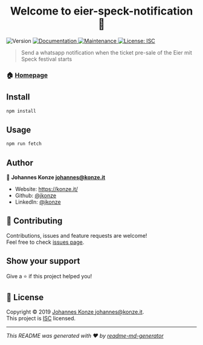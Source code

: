 <h1 align="center">Welcome to eier-speck-notification 👋</h1>
<p>
  <img alt="Version" src="https://img.shields.io/badge/version-1.0.0-blue.svg?cacheSeconds=2592000" />
  <a href="https://github.com/jkonze/eier-speck-notification#readme" target="_blank">
    <img alt="Documentation" src="https://img.shields.io/badge/documentation-yes-brightgreen.svg" />
  </a>
  <a href="https://github.com/jkonze/eier-speck-notification/graphs/commit-activity" target="_blank">
    <img alt="Maintenance" src="https://img.shields.io/badge/Maintained%3F-yes-green.svg" />
  </a>
  <a href="https://github.com/jkonze/eier-speck-notification/blob/master/LICENSE" target="_blank">
    <img alt="License: ISC" src="https://img.shields.io/github/license/jkonze/eier-speck-notification" />
  </a>
</p>

> Send a whatsapp notification when the ticket pre-sale of the Eier mit Speck festival starts

### 🏠 [Homepage](https://github.com/jkonze/eier-speck-notification#readme)

## Install

```sh
npm install
```

## Usage

```sh
npm run fetch
```

## Author

👤 **Johannes Konze <johannes@konze.it>**

* Website: https://konze.it/
* Github: [@jkonze](https://github.com/jkonze)
* LinkedIn: [@jkonze](https://linkedin.com/in/jkonze)

## 🤝 Contributing

Contributions, issues and feature requests are welcome!<br />Feel free to check [issues page](https://github.com/jkonze/eier-speck-notification/issues). 

## Show your support

Give a ⭐️ if this project helped you!

## 📝 License

Copyright © 2019 [Johannes Konze <johannes@konze.it>](https://github.com/jkonze).<br />
This project is [ISC](https://github.com/jkonze/eier-speck-notification/blob/master/LICENSE) licensed.

***
_This README was generated with ❤️ by [readme-md-generator](https://github.com/kefranabg/readme-md-generator)_